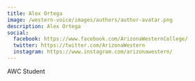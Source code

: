 ```yaml
---
title: Alex Ortega 
image: /western-voice/images/authors/author-avatar.png
description: Alex Ortega 
social:
  facebook: https://www.facebook.com/ArizonaWesternCollege/
  twitter: https://twitter.com/ArizonaWestern
  instagram: https://www.instagram.com/arizonawestern/
---
```


AWC Student